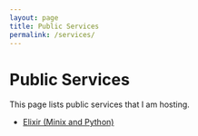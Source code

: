 ```yaml
---
layout: page
title: Public Services
permalink: /services/
---
```


# Public Services

This page lists public services that I am hosting.

*  [Elixir (Minix and Python)](https://elixir.ortiz.sh/)